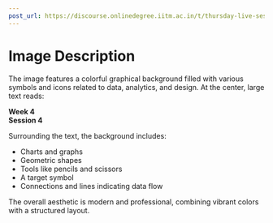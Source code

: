 ```yaml
---
post_url: https://discourse.onlinedegree.iitm.ac.in/t/thursday-live-session/169393/3
---
```

# Image Description

The image features a colorful graphical background filled with various symbols and icons related to data, analytics, and design. At the center, large text reads:

**Week 4  
Session 4**

Surrounding the text, the background includes:

- Charts and graphs
- Geometric shapes
- Tools like pencils and scissors
- A target symbol
- Connections and lines indicating data flow

The overall aesthetic is modern and professional, combining vibrant colors with a structured layout.
